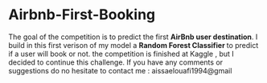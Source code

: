# Airbnb-First-Booking
The goal of the competition is to predict the first <b>AirBnb user destination</b>. 
I build in this first verison of my model a <b> Random Forest Classifier </b> to predict if a user will book or not. 
the competition is finished at Kaggle , but I decided to continue this challenge. 
If you have any comments or suggestions do no hesitate to contact me : aissaelouafi1994@gmail
